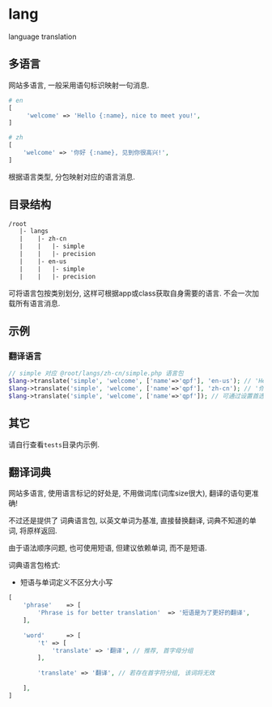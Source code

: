 # lang
language translation

## 多语言

网站多语言, 一般采用语句标识映射一句消息.

```php
# en
[
     'welcome' => 'Hello {:name}, nice to meet you!',
]

# zh
[
    'welcome' => '你好 {:name}, 见到你很高兴!',
]
```

根据语言类型, 分包映射对应的语言消息. 

## 目录结构

```txt
/root
   |- langs
   |    |- zh-cn
   |    |   |- simple
   |    |   |- precision
   |    |- en-us
   |    |   |- simple
   |    |   |- precision
```

可将语言包按类别划分, 这样可根据app或class获取自身需要的语言. 不会一次加载所有语言消息.

## 示例

### 翻译语言

```php
// simple 对应 @root/langs/zh-cn/simple.php 语言包
$lang->translate('simple', 'welcome', ['name'=>'qpf'], 'en-us'); // 'Hello qpf, nice to meet you!'
$lang->translate('simple', 'welcome', ['name'=>'qpf'], 'zh-cn'); // '你好 qpf, 见到你很高兴!'
$lang->translate('simple', 'welcome', ['name'=>'qpf']); // 可通过设置首选语言类型, 或客户端语言类型检查后, 可忽略
```

## 其它

请自行查看`tests`目录内示例.

## 翻译词典

网站多语言, 使用语言标记的好处是, 不用做词库(词库size很大), 翻译的语句更准确!

不过还是提供了 词典语言包, 以英文单词为基准, 直接替换翻译, 词典不知道的单词, 将原样返回.

由于语法顺序问题, 也可使用短语, 但建议依赖单词, 而不是短语.

词典语言包格式:

- 短语与单词定义不区分大小写

```php
[
    'phrase'    => [
        'Phrase is for better translation'  => '短语是为了更好的翻译',
    ],
    
    'word'      => [
        't' => [
            'translate' => '翻译', // 推荐, 首字母分组
        ],
        
        'translate' => '翻译', // 若存在首字符分组, 该词将无效
        
    ],
]
```

